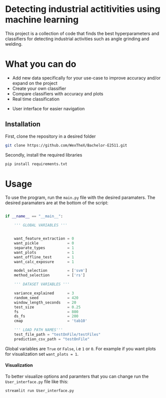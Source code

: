 # Detecting industrial actitivities using machine learning
This project is a collection of code that finds the best hyperparameters and classifiers for detecting industrial activities such as angle grinding and welding.


# What you can do

- Add new data specifically for your use-case to improve accuracy and/or expand on the project
- Create your own classifier
- Compare classifiers with accuracy and plots
- Real time classification
* User interface for easier navigation


## Installation

First, clone the repository in a desired folder

```bash
git clone https://github.com/WexTheX/Bachelor-E2511.git
```

Secondly, install the required libraries

```bash
pip install requirements.txt
```

# Usage 
To use the program, run the `main.py` file with the desired paramaters. The desired paramaters are at the bottom of the script:

```python

if __name__ == "__main__":

    ''' GLOBAL VARIABLES '''


    want_feature_extraction = 0
    want_pickle             = 0 
    separate_types          = 1 
    want_plots              = 1
    want_offline_test       = 1
    want_calc_exposure      = 1

    model_selection         = ['svm']
    method_selection        = ['rs']

    ''' DATASET VARIABLES '''

    variance_explained      = 3
    random_seed             = 420
    window_length_seconds   = 20
    test_size               = 0.25
    fs                      = 800
    ds_fs                   = 200
    cmap                    = 'tab10'

    ''' LOAD PATH NAMES'''
    test_file_path = "testOnFile/testFiles"
    prediction_csv_path = "testOnFile"

```
 
 Global variables are `True` or `False`, i.e `1` or `0`. For example if you want plots for visualization set `want_plots = 1`.

 #### Visualization
 To better visualize options and paramters that you can change run the `User_interface.py` file like this:
 ```bash
 streamlit run User_interface.py
 ```
 






